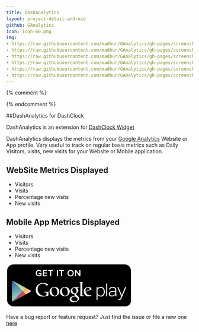 ```yaml
---
title: DashAnalytics
layout: project-detail-android
github: GAnalytics
icon: icon-60.png
img:
- https://raw.githubusercontent.com/madhur/GAnalytics/gh-pages/screenshots/screen2.png
- https://raw.githubusercontent.com/madhur/GAnalytics/gh-pages/screenshots/screen5.png
- https://raw.githubusercontent.com/madhur/GAnalytics/gh-pages/screenshots/screen6.png
- https://raw.githubusercontent.com/madhur/GAnalytics/gh-pages/screenshots/screen7.png
- https://raw.githubusercontent.com/madhur/GAnalytics/gh-pages/screenshots/screen3.png
- https://raw.githubusercontent.com/madhur/GAnalytics/gh-pages/screenshots/screen4.png
---
```


{% comment %} 
<!--
{% if site.generate_projects == true %}
{% octokit_readme GAnalytics%}
{% endif %}
-->
{% endcomment %}

##DashAnalytics for DashClock

DashAnalytics is an extension for [DashClock Widget](https://play.google.com/store/apps/details?id=net.nurik.roman.dashclock)

DashAnalytics displays the metrics from your [Google Analytics](http://www.google.co.in/analytics/) Website or App profile. Very useful to track on regular basis metrics such as Daily Visitors, visits, new visits for your Website or Mobile application.


## WebSite Metrics Displayed
* Visitors
* Visits
* Percentage new visits
* New visits

## Mobile App Metrics Displayed
* Visitors
* Visits
* Percentage new visits
* New visits

<a href="https://play.google.com/store/apps/details?id=in.co.madhur.ganalyticsdashclock">
  <img alt="Get it on Google Play"
       src="/images/Get_it_on_Google_play.svg" />
</a>


Have a bug report or feature request? Just find the issue or file a new one [here](https://github.com/madhur/GAnalytics/issues)